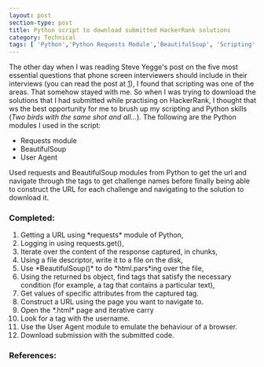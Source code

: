 ```yaml
---
layout: post
section-type: post
title: Python script to download submitted HackerRank solutions
category: Technical
tags: [ 'Python','Python Requests Module','BeautifulSoup', 'Scripting' ]
---
```


The other day when I was reading Steve Yegge's post on the five most essential questions that phone screen interviewers should include in their interviews (you can read the post at [1]), I found that scripting was one of the areas. That somehow stayed with me. So when I was trying to download the solutions that I had submitted while practising on HackerRank, I thought that ws the best opportunity for me to brush up my scripting and Python skills (*Two birds with the same shot and all...*). The following are the Python modules I used in the script: 

<div style="text-align: left">
<ul> 
<li> Requests module </li>
<li> BeautifulSoup </li>
<li> User Agent </li>
</ul>
</div>

Used requests and BeautifulSoup modules from Python to get the url and navigate through the tags to get challenge names before finally being able to construct the URL for each challenge and navigating to the solution to download it.

### Completed: 

<div style="text-align: left">
<ol>
<li> Getting a URL using *requests* module of Python,</li>
<li> Logging in using requests.get(),</li>
<li> Iterate over the content of the response captured, in chunks,</li>
<li> Using a file descriptor, write it to a file on the disk,</li>
<li> Use *BeautifulSoup()* to do *html.pars*ing over the file,</li>
<li> Using the returned bs object, find tags that satisfy the necessary condition (for example, a tag that contains a particular text),</li>
<li> Get values of specific attributes from the captured tag.</li>
<li> Construct a URL using the page you want to navigate to. </li>
<li> Open the *.html* page and iterative carry </li>
<li> Look for a tag with the username.</li>
<li> Use the User Agent module to emulate the behaviour of a browser.</li>
<li> Download submission with the submitted code.</li>
</ol>
</div>

### References: 

[1]: https://sites.google.com/site/steveyegge2/five-essential-phone-screen-questions

